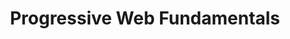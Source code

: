 ---
layout: workshop
title: Progressive Web Fundamentals
weight: 3
permalink: "/services/training/2017-01-20-progressive-web-fundamentals"
redirect_from: "/training/2017-01-20-progressive-web-fundamentals"
category: Front End
description: Progressive Web App technologies let you delight your users with the
  best modern browsers have to offer, without sacrificing compatibility for legacy
  environments.
image: "/images/training/2017-01-20-progressive-web-fundamentals.png"
stages:
- title: Terms and Tools
  description: We'll look at the important characteristics of Progressive Web Apps,
    and introduce some important metrics like "time to first paint" and "time to interactive".
    By getting hands-on experience with advanced areas of Chrome developer tools and
    other utilities, we'll learn how to keep an eye on "progressive web fitness".
  duration: 100
  agenda_items:
  - title: Welcome and Setup
    description: We'll grab some coffee, and make sure everyone has our workshop project
      properly installed.
    item_type: lecture
    start_time: '9:00'
    duration: 15
  - title: From MPA to SPA to PWA
    description: The way we think about web applications has evolved over the years.
      Before we jump in and start walking through the latest advancements, we'll set
      the stage of how we got to where we are. By looking at some characteristics
      of the Multi Page Apps that were popular in the mid-2000s, and the Single Page
      Apps that we've been building for years, we'll be able to identify the strengths
      and weaknesses of both approaches, and how a Progressive Web App measures up.
    item_type: lecture
    start_time: '9:15'
    duration: 30
  - title: Audits and Instrumentation
    description: |-
      This course will take the form of improving a Single Page App so that it takes advantage of the latest features the web platform has to offer. In order to understand the work that needs to be done, we'll familiarize ourselves with some important tools, including:

      * Chrome (Canary) Dev Tools (now includes Lighthouse!)
      * [WebPageTest.org](https://www.webpagetest.org/)
      * iOS Simulator (OS X only)
      * Android Emulator
      * Google Structured Data Testing Tool

      We'll talk about and measure some important performance metrics, like "time to first paint", "time to interactive" and more!
    item_type: lecture
    start_time: '9:45'
    duration: 30
  - title: 'EXERCISE: Progressive Web Examples'
    description: We'll apply our new auditing tools to some progressive web app examples.
    item_type: exercise
    start_time: '10:15'
    duration: 25
- title: Tolerating Network Instability
  description: Service workers allow web applications to boot nearly instantly, regardless
    of whether the network connection is slow or completely absent! We'll begin with
    recipes for HTTP caching, and then get some serious practical experience with
    service workers. We'll combine FIVE great caching strategies, to achieve an optimum
    balance between data that's as fresh and instantly available as possible.
  duration: 210
  agenda_items:
  - title: HTTP Caching
    description: |-
      We'll look at the basic HTTP caching we've been using for decades, and outline two strategies for success:
      * **Immutable Content** - Where content at a URL never changes,
      * **Mutable Content** - Where we rewrite content at URLs, and rely on `Last-Modified` or `ETag` headers to detect modifications.
    item_type: lecture
    start_time: '10:40'
    duration: 20
  - title: Using Appcache (responsibly)
    description: We'll go over the basics of the first widely-applied technology for
      building offline-capable web apps. Appcache is known for its temperamental behavior,
      and its ability to _almost_ solve the problems we need it to solve. We'll review
      a strategy for minimizing risk and maximizing benefit -- ultimately delivering
      a fast return-visit experience for those browsers that don't yet support more
      modern approaches.
    item_type: lecture
    start_time: '11:00'
    duration: 30
  - title: 'EXERCISE: Appcache'
    description: 'We''ll add an Appcache Manifest to our single page app, allowing
      browsers to download the complete application in the background on users'' first
      visit. '
    item_type: exercise
    start_time: '11:30'
    duration: 30
  - title: Service Workers
    description: Service workers are programmable network proxies that can be installed
      on our users' browsers. Rather than providing us with a turnkey solution to
      the "offline problem", service workers expose a set of primitives that we can
      use to build our own solution. We'll dive deep into the worker registration
      process and lifecycle, discuss several different categories of resources, and
      provide an optimal caching strategy for each category!
    item_type: lecture
    start_time: '12:00'
    duration: 40
  - title: LUNCH
    description: Break for Lunch
    item_type: break
    start_time: '12:40'
    duration: 60
  - title: 'EXERCISE: Service Workers I'
    description: We'll apply our newfound knowledge of service workers, in order to
      greatly improve the "time to first paint" and "time to interactive" of our app
      for return visits.
    item_type: exercise
    start_time: '13:40'
    duration: 30
- title: Storage
  description: When we think of web applications as just another "thin client", it's
    clear that we need more durable storage primitives than cookies and localstorage.
    We'll get some hands-on experience with IndexedDB, a NoSQL database that's bigger,
    faster, more flexible and efficient than any of the other "classic" options.
  duration: 210
  agenda_items:
  - title: Service Worker Cache APIs
    description: We'll demonstrate some typical patterns to manage cached data in
      a service worker that you might be familiar with.
    item_type: lecture
    start_time: '14:10'
    duration: 30
  - title: 'EXERCISE: Crushing Caches'
    description: We'll polish up the use of caches in our service worker, ensuring
      that we only discard old data when we're confident in the integrity of updated
      data, and that our cache logic is as simple and maintainable as possible.
    item_type: exercise
    start_time: '14:40'
    duration: 30
  - title: Basic IndexedDB
    description: IndexedDB is a transactional, versioned NoSQL database supported
      by all modern browsers, and it is vastly more capable compared to other alternatives
      for saving durable data. We'll look at the IndexedDB API, and then a small promise-based
      library that we can layer on top of it to make our lives easier.
    item_type: lecture
    start_time: '15:10'
    duration: 30
  - title: 'EXERCISE: IndedDB IDB'
    description: We'll make use of IndexedDB (via `idb`) to pre-populate a collection
      of data in our service worker, so it is available almost instantly when our
      app boots on subsequent visits.
    item_type: exercise
    start_time: '15:40'
    duration: 30
  - title: Afternoon Break
    description: Short coffee break
    item_type: break
    start_time: '16:10'
    duration: 15
  - title: Indexes, Version Migration and IndexedDB 2.0
    description: We'll dive into more advanced IndexedDb concepts, illustrating the
      stark difference between the comparatively primitive localStorage and cookie
      options. Additionally, we'll cover new features that were added to the 2.0 draft
      of the IndexedDb web standard in 2016, and are now available in Chrome, Safari
      and Firefox.
    item_type: lecture
    start_time: '16:25'
    duration: 35
  - title: 'EXERCISE: IndedDB 2.0 and Migrations'
    description: We'll put our newfound knowledge of IndexedDB version migrations
      into practice!
    item_type: exercise
    start_time: '17:00'
    duration: 30
  - title: Recap and Wrap Up
    description: We'll quickly recap what we've covered today, and set our sights
      on tomorrow's topics!
    item_type: lecture
    start_time: '17:30'
    duration: 10
- title: App-Like Characteristics
  description: In many ways, Progressive Web Apps provide features and a user experience
    that users expect from native apps. We'll dive deep into the concept of a Web
    App Manifest, and add more metadata to our project to allow it to feel like a
    native app when launched from a mobile device home screen. We'll also look at
    how we can use web push notifications with our service worker!
  duration: 255
  agenda_items:
  - title: Welcome and Recap
    description: We'll go through today's agenda, and recap what we've learned so
      far.
    item_type: lecture
    start_time: '9:00'
    duration: 15
  - title: Mobile and Social Metadata
    description: 'There are some easy ways that our app can become a "superhero",
      related to use on mobile devices and in "social situations" (social networks,
      sharing links on messaging apps, etc...). We''ll dip into the topics of [schema.org](https://schema.org)
      structured data, web application manifests, and mobile-specific meta tags to
      provide as rich and "app-like" an experience as possible. '
    item_type: lecture
    start_time: '9:15'
    duration: 30
  - title: 'EXERCISE: Mobile Web, as an App!'
    description: Add a web app manifest, some meta tags and the add-to-homescreen
      Javascript library to our web app, so that it appears as close as possible to
      a native app. We should see our Lighthouse score jump up considerably as a result
      of this enhancement!
    item_type: exercise
    start_time: '9:45'
    duration: 30
  - title: Push Notifications
    description: Unfortunately, the world of web push notifications is still quite
      fragmented. We'll look at the Apple, Google and Firefox notification APIs, and
      present some examples of unified services that can be used to deliver messages
      to users regardless of their chosen browser. We'll look at both "local" and
      "push" notifications, providing some optional exercises that developers of various
      developer programs can complete, to get some hands-on experience with the pertinent
      APIs.
    item_type: lecture
    start_time: '10:15'
    duration: 40
  - title: Payment Processing
    description: The ability to accept secure one-touch payments via Apple Pay and
      Google Wallet is one of the most exciting new capabilities of progressive web
      applications. We'll look at the setup process required to get up and running,
      and provide some optional exercises that members of Apple and Google's respective
      developer programs can practice with using these payment APIs.
    item_type: lecture
    start_time: '10:55'
    duration: 40
  - title: Background Tasks
    description: Web Workers are available in all modern browsers and provide a foundation
      for doing some work in a separate thread. We'll explore the great potential
      that this capability offers, and outline some real-world use cases.
    item_type: lecture
    start_time: '11:35'
    duration: 20
  - title: 'EXERCISE: Background Processes'
    description: We'll use background processes in order to add a QR code reader to
      our app, where the heavy lifting is NOT done on the UI thread.
    item_type: exercise
    start_time: '11:55'
    duration: 35
  - title: Lunch
    description: Break for Lunch
    item_type: break
    start_time: '12:30'
    duration: 45
- title: Runtime Performance
  description: Single page apps have a reputation for providing rich experiences,
    but at the cost of having to download lots of code that tend to run slowly. It
    may seem that this is the inevitable consequence of complexity. However, with
    a few adjustments, we'll be able to keep both initial and return visits loading
    quickly and performing as well as they can in modern JavaScript runtimes.
  duration: 165
  agenda_items:
  - title: 'Build Improvements: Tree Shaking'
    description: |-
      One of the ways we can reduce our "page weight" is by applying a technique known as "tree shaking", whereby we avoid including unused code in our production assets. We'll look at:
      * How this works in practice,
      * What you can do today to benefit from tree shaking as much as possible,
      * [Rollup.js](https://rollupjs.org/) vs [Webpack](https://webpackjs.com/).
    item_type: lecture
    start_time: '13:15'
    duration: 20
  - title: 'EXERCISE: Tree Shaking'
    description: Update the build configuration of our projects so that unused code
      is "shaken" away.
    item_type: exercise
    start_time: '13:35'
    duration: 20
  - title: 'Build Improvements: Partial Evaluation'
    description: "[Prepack.io](https://prepack.io/) is a new tool from Facebook, which
      applies a technique called partial evaluation. Essentially, values that can
      be calculated or simplified ahead of time are optimized, reducing the amount
      of code we have to send over the wire, and the amount of work that needs to
      be done at runtime. We'll look at how we can make use of this tool to further
      reduce page weight, and the techniques to apply to benefit from Prepack as much
      as possible, while still having deterministic builds."
    item_type: lecture
    start_time: '13:55'
    duration: 20
  - title: 'EXERCISE: Partial Evaluation'
    description: Further reduce our project's page weight, time to first meaningful
      paint, and time to interactive by setting up Prepack in our example app.
    item_type: exercise
    start_time: '14:15'
    duration: 25
  - title: 'Code Improvements: A V8 Primer'
    description: A little awareness of how modern JavaScript engines work goes a long
      way, particularly when it comes to keeping our code in "fast mode" as much as
      possible. We'll briefly discuss the architecture of the V8 JS engine, touching
      on parts like Ignition (interpreter) and Turbofan (compiler). We'll discuss
      some rules you can apply, and enforce with static analysis tools to avoid expensive
      de-optimizations.
    item_type: lecture
    start_time: '14:40'
    duration: 30
  - title: 'EXERCISE: Consistent Shapes and Hot Functions'
    description: |-
      Apply some of the performance debugging and performance optimization techniques to our example app. Particularly:
      * Make sure object shapes are not altered,
      * Refactor any functions that are de-optimized after being made "hot".
    item_type: exercise
    start_time: '15:10'
    duration: 30
  - title: 'Network Improvements: HTTP/2'
    description: HTTP/2 (originally named HTTP/2.0) is a major revision of the HTTP
      network protocol. In addition to making traditional use cases addressed by HTTP/1.1
      more efficient and performant, it also opens up totally new capabilities. We'll
      look at how we can use nginx in front of a Node.js API to reap the benefits
      of HTTP/2, without exposing our API to the hazard of long-running connections.
    item_type: lecture
    start_time: '15:40'
    duration: 20
- title: Architecture and System Design
  description: It's time to put everything we've reviewed so far into practice, as
    we study two important PWA architectural patterns. First, we'll employ the "app
    shell" pattern, whereby the frame or "shell" of the app is cached locally (and
    loads instantly). Secondly, we'll employ the PRPL pattern (Push, Render, Pre-Cache,
    Lazy-Load) to ensure that even after a minimal portion of our app loads initially,
    the rest of the app begin to prepare itself for instant availability in the background.
  duration: 105
  agenda_items:
  - title: App Shell
    description: The "App Shell" architecture pattern involves having some portion
      of our application available on the device, ready to boot almost instantly on
      return visits. Dynamic content is fetched from an API as usual, and rendered
      inside this "shell". We'll look at this pattern in detail, and explore how we
      might employ it in our app.
    item_type: lecture
    start_time: '16:00'
    duration: 20
  - title: 'EXERCISE: App Shell'
    description: Apply the "App Shell" pattern to our app, allowing the frame to load
      instantly for return visits.
    item_type: exercise
    start_time: '16:20'
    duration: 20
  - title: PRPL
    description: The "Push, Render, Pre-Cache, Lazy-Load" pattern works nicely with
      code splitting. The minimum amount of code possible is loaded for the initial
      render of the app, and then other resources are downloaded in the background,
      so they're instantly available on the device (and parsed into JavaScript lazily)
      when needed.
    item_type: lecture
    start_time: '16:40'
    duration: 20
  - title: 'EXERCISE: PRPL'
    description: Apply the PRPL pattern to our example app.
    item_type: exercise
    start_time: '17:00'
    duration: 30
  - title: Wrap Up
    description: We'll wrap up, and recap everything we've covered today.
    item_type: lecture
    start_time: '17:30'
    duration: 15
---